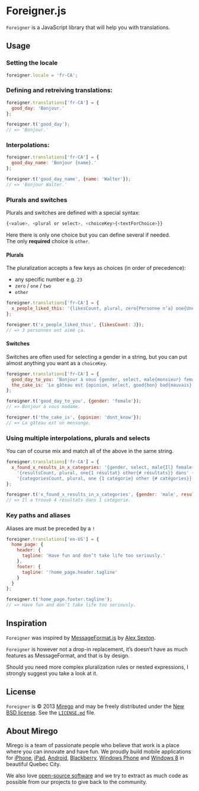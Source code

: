 # Foreigner.js

`Foreigner` is a JavaScript library that will help you with translations.

## Usage

### Setting the locale

```js
foreigner.locale = 'fr-CA';
```

### Defining and retreiving translations:

```js
foreigner.translations['fr-CA'] = {
  good_day: 'Bonjour.'
};

foreigner.t('good_day');
// => 'Bonjour.'
```

### Interpolations:

```js
foreigner.translations['fr-CA'] = {
  good_day_name: 'Bonjour {name}.'
};

foreigner.t('good_day_name', {name: 'Walter'});
// => 'Bonjour Walter.'
```

### Plurals and switches

Plurals and switches are defined with a special syntax:

```js
{<value>, <plural or select>, <choiceKey>{<textForChoice>}} 
```

Here there is only one choice but you can define several if needed.  
The only __required__ choice is `other`.

#### Plurals

The pluralization accepts a few keys as choices (in order of precedence):

- any specific number e.g. `23`
- `zero` / `one` / `two`
- `other`

```js
foreigner.translations['fr-CA'] = {
  x_people_liked_this: '{likesCount, plural, zero{Personne n’a} one{Une personne a} two{Deux personnes} 23{22 personnes et Walter Sparrow} other{# personnes ont}} aimé ça.'
};

foreigner.t('x_people_liked_this', {likesCount: 3});
// => 3 personnes ont aimé ça.
```

#### Switches

Switches are often used for selecting a gender in a string, but you can put almost anything you want as a `choiceKey`.

```js
foreigner.translations['fr-CA'] = {
  good_day_to_you: 'Bonjour à vous {gender, select, male{monsieur} female{madame}}.',
  the_cake_is: 'Le gâteau est {opinion, select, good{bon} bad{mauvais} other{un mensonge}}.'
};

foreigner.t('good_day_to_you', {gender: 'female'});
// => Bonjour à vous madame.

foreigner.t('the_cake_is', {opinion: 'dont_know'});
// => La gâteau est un mensonge.
```

### Using multiple interpolations, plurals and selects

You can of course mix and match all of the above in the same string.

```js
foreigner.translations['fr-CA'] = {
  x_found_x_results_in_x_categories: '{gender, select, male{Il} female{Elle} other{Il}} a trouvé ' +
    '{resultsCount, plural, one{1 résultat} other{# résultats}} dans' +
    '{categoriesCount, plural, one {1 catégorie} other {# catégories}}.'
};

foreigner.t('x_found_x_results_in_x_categories', {gender: 'male', resultsCount: 4, categoriesCount: 1});
// => Il a trouvé 4 résultats dans 1 catégorie.
```

### Key paths and aliases

Aliases are must be preceded by a `!`

```js
foreigner.translations['en-US'] = {
  home_page: {
    header: {
      tagline: 'Have fun and don’t take life too seriously.'
    },
    footer: {
      tagline: '!home_page.header.tagline'
    }
  }
};

foreigner.t('home_page.footer.tagline');
// => Have fun and don’t take life too seriously.
```

## Inspiration

`Foreigner` was inspired by [MessageFormat.js](https://github.com/SlexAxton/messageformat.js) by [Alex Sexton](https://github.com/SlexAxton/).

`Foreigner` is however not a drop-in replacement, it’s doesn’t have as much features as MessageFormat, and that is by design.

Should you need more complex pluralization rules or nested expressions, I strongly suggest you take a look at it.

## License

`Foreigner` is © 2013 [Mirego](http://www.mirego.com) and may be freely distributed under the [New BSD license](http://opensource.org/licenses/BSD-3-Clause).  See the [`LICENSE.md`](https://github.com/mirego/foreigner.js/blob/master/LICENSE.md) file.

## About Mirego

Mirego is a team of passionate people who believe that work is a place where you can innovate and have fun. We proudly build mobile applications for [iPhone](http://mirego.com/en/iphone-app-development/ "iPhone application development"), [iPad](http://mirego.com/en/ipad-app-development/ "iPad application development"), [Android](http://mirego.com/en/android-app-development/ "Android application development"), [Blackberry](http://mirego.com/en/blackberry-app-development/ "Blackberry application development"), [Windows Phone](http://mirego.com/en/windows-phone-app-development/ "Windows Phone application development") and [Windows 8](http://mirego.com/en/windows-8-app-development/ "Windows 8 application development") in beautiful Quebec City.

We also love [open-source software](http://open.mirego.com/) and we try to extract as much code as possible from our projects to give back to the community.
